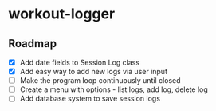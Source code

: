 # workout-logger

<!-- ROADMAP -->
## Roadmap

- [x] Add date fields to Session Log class
- [x] Add easy way to add new logs via user input
- [ ] Make the program loop continuously until closed
- [ ] Create a menu with options - list logs, add log, delete log
- [ ] Add database system to save session logs
